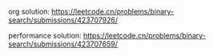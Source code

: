 org solution: https://leetcode.cn/problems/binary-search/submissions/423707926/

performance solution: https://leetcode.cn/problems/binary-search/submissions/423707659/